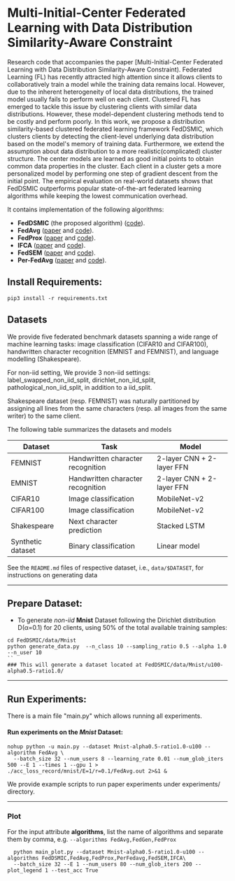 # Multi-Initial-Center Federated Learning with Data Distribution Similarity-Aware Constraint	

Research code that accompanies the paper [Multi-Initial-Center Federated Learning with Data Distribution Similarity-Aware Constraint).
Federated Learning (FL) has recently attracted high attention since it allows clients to collaboratively train a model while the training data remains local. However, due to the inherent heterogeneity of local data distributions, the trained model usually fails to perform well on each client. Clustered FL has emerged to tackle this issue by clustering clients with similar data distributions. However, these model-dependent clustering methods tend to be costly and perform poorly. In this work, we propose a distribution similarity-based clustered federated learning framework FedDSMIC, which clusters clients by detecting the client-level underlying data distribution based on the model's memory of training data. Furthermore, we extend the assumption about data distribution to a more realistic(complicated) cluster structure. The center models are learned as good initial points to obtain common data properties in the cluster. Each client in a cluster gets a more personalized model by performing one step of gradient descent from the initial point. The empirical evaluation on real-world datasets shows that FedDSMIC outperforms popular state-of-the-art federated learning algorithms while keeping the lowest communication overhead.

It contains implementation of the following algorithms:
* **FedDSMIC** (the proposed algorithm) ([code](https://github.com/zhuangdizhu/FedGen/blob/main/FLAlgorithms/servers/serverFedDSMIC.py)).
* **FedAvg** ([paper](https://arxiv.org/pdf/1602.05629.pdf) and [code](https://github.com/zhuangdizhu/FedGen/blob/main/FLAlgorithms/servers/serveravg.py)).
* **FedProx** ([paper](https://arxiv.org/pdf/1812.06127.pdf) and [code](https://github.com/zhuangdizhu/FedGen/blob/main/FLAlgorithms/servers/serverFedProx.py)).
* **IFCA** ([paper](https://arxiv.org/pdf/1812.06127.pdf) and [code](https://github.com/zhuangdizhu/FedGen/blob/main/FLAlgorithms/servers/serverIFCA.py)).
* **FedSEM** ([paper](https://arxiv.org/pdf/1812.06127.pdf) and [code](https://github.com/zhuangdizhu/FedGen/blob/main/FLAlgorithms/servers/serverFedSEM.py)).
* **Per-FedAvg** ([paper](https://arxiv.org/pdf/1812.06127.pdf) and [code](https://github.com/zhuangdizhu/FedGen/blob/main/FLAlgorithms/servers/serverFedSEM.py)).

## Install Requirements:
```pip3 install -r requirements.txt```

## Datasets

We provide five federated benchmark datasets spanning a wide range
of machine learning tasks: image classification (CIFAR10 and CIFAR100),
handwritten character recognition (EMNIST and FEMNIST), and language
modelling (Shakespeare).

For non-iid setting, We provide 3 non-iid settings: label_swapped_non_iid_split, dirichlet_non_iid_split, pathological_non_iid_split, in addition to a iid_split.

Shakespeare dataset (resp. FEMNIST) was naturally partitioned by assigning
all lines from the same characters (resp. all images from the same writer)
to the same client.  

The following table summarizes the datasets and models

|Dataset         | Task |  Model |
| ------------------  |  ------|------- |
| FEMNIST   |     Handwritten character recognition       |     2-layer CNN + 2-layer FFN  |
| EMNIST    |    Handwritten character recognition     |      2-layer CNN + 2-layer FFN     |
| CIFAR10   |     Image classification        |      MobileNet-v2 |
| CIFAR100    |     Image classification         |      MobileNet-v2  |
| Shakespeare |     Next character prediction        |      Stacked LSTM    |
| Synthetic dataset| Binary classification | Linear model | 

See the `README.md` files of respective dataset, i.e., `data/$DATASET`,
for instructions on generating data

----
## Prepare Dataset: 

* To generate *non-iid* **Mnist** Dataset following the Dirichlet distribution D(&alpha;=0.1) for 20 clients, using 50% of the total available training samples:

<pre><code>cd FedDSMIC/data/Mnist
python generate_data.py  --n_class 10 --sampling_ratio 0.5 --alpha 1.0 --n_user 10
``
### This will generate a dataset located at FedDSMIC/data/Mnist/u100-alpha0.5-ratio1.0/
</code></pre>
    
----
## Run Experiments: 

There is a main file "main.py" which allows running all experiments.

#### Run experiments on the *Mnist* Dataset:
```
nohup python -u main.py --dataset Mnist-alpha0.5-ratio1.0-u100 --algorithm FedAvg \
  --batch_size 32 --num_users 8 --learning_rate 0.01 --num_glob_iters 500 --E 1 --times 1 --gpu 1 > ./acc_loss_record/mnist/E=1/r=0.1/FedAvg.out 2>&1 &
```
We provide example scripts to run paper experiments under experiments/ directory.

----

### Plot
For the input attribute **algorithms**, list the name of algorithms and separate them by comma, e.g. `--algorithms FedAvg,FedGen,FedProx`
```
  python main_plot.py --dataset Mnist-alpha0.5-ratio1.0-u100 --algorithms FedDSMIC,FedAvg,FedProx,PerFedavg,FedSEM,IFCA\
  --batch_size 32 --E 1 --num_users 80 --num_glob_iters 200 --plot_legend 1 --test_acc True 
```
